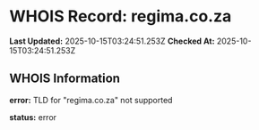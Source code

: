 # WHOIS Record: regima.co.za

**Last Updated:** 2025-10-15T03:24:51.253Z
**Checked At:** 2025-10-15T03:24:51.253Z

## WHOIS Information

**error:** TLD for "regima.co.za" not supported

**status:** error

